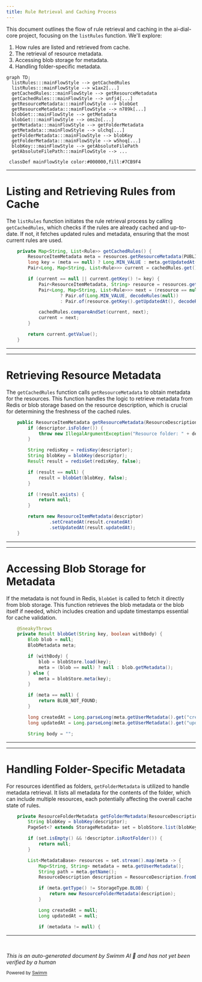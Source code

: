 ```yaml
---
title: Rule Retrieval and Caching Process
---
```

This document outlines the flow of rule retrieval and caching in the ai-dial-core project, focusing on the `listRules` function. We'll explore:

1. How rules are listed and retrieved from cache.
2. The retrieval of resource metadata.
3. Accessing blob storage for metadata.
4. Handling folder-specific metadata.

```mermaid
graph TD;
  listRules:::mainFlowStyle --> getCachedRules
  listRules:::mainFlowStyle --> w1ax2[...]
  getCachedRules:::mainFlowStyle --> getResourceMetadata
  getCachedRules:::mainFlowStyle --> unfj4[...]
  getResourceMetadata:::mainFlowStyle --> blobGet
  getResourceMetadata:::mainFlowStyle --> n789k[...]
  blobGet:::mainFlowStyle --> getMetadata
  blobGet:::mainFlowStyle --> oms2o[...]
  getMetadata:::mainFlowStyle --> getFolderMetadata
  getMetadata:::mainFlowStyle --> ulchq[...]
  getFolderMetadata:::mainFlowStyle --> blobKey
  getFolderMetadata:::mainFlowStyle --> w5hoq[...]
  blobKey:::mainFlowStyle --> getAbsoluteFilePath
  getAbsoluteFilePath:::mainFlowStyle --> ...

 classDef mainFlowStyle color:#000000,fill:#7CB9F4
```

<SwmSnippet path="/src/main/java/com/epam/aidial/core/service/PublicationService.java" line="603">

---

# Listing and Retrieving Rules from Cache

The `listRules` function initiates the rule retrieval process by calling `getCachedRules`, which checks if the rules are already cached and up-to-date. If not, it fetches updated rules and metadata, ensuring that the most current rules are used.

```java
    private Map<String, List<Rule>> getCachedRules() {
        ResourceItemMetadata meta = resources.getResourceMetadata(PUBLIC_RULES);
        long key = (meta == null) ? Long.MIN_VALUE : meta.getUpdatedAt();
        Pair<Long, Map<String, List<Rule>>> current = cachedRules.get();

        if (current == null || current.getKey() != key) {
            Pair<ResourceItemMetadata, String> resource = resources.getResourceWithMetadata(PUBLIC_RULES);
            Pair<Long, Map<String, List<Rule>>> next = (resource == null)
                    ? Pair.of(Long.MIN_VALUE, decodeRules(null))
                    : Pair.of(resource.getKey().getUpdatedAt(), decodeRules(resource.getValue()));

            cachedRules.compareAndSet(current, next);
            current = next;
        }

        return current.getValue();
    }
```

---

</SwmSnippet>

<SwmSnippet path="/src/main/java/com/epam/aidial/core/service/ResourceService.java" line="160">

---

# Retrieving Resource Metadata

The `getCachedRules` function calls `getResourceMetadata` to obtain metadata for the resources. This function handles the logic to retrieve metadata from Redis or blob storage based on the resource description, which is crucial for determining the freshness of the cached rules.

```java
    public ResourceItemMetadata getResourceMetadata(ResourceDescription descriptor) {
        if (descriptor.isFolder()) {
            throw new IllegalArgumentException("Resource folder: " + descriptor.getUrl());
        }

        String redisKey = redisKey(descriptor);
        String blobKey = blobKey(descriptor);
        Result result = redisGet(redisKey, false);

        if (result == null) {
            result = blobGet(blobKey, false);
        }

        if (!result.exists) {
            return null;
        }

        return new ResourceItemMetadata(descriptor)
                .setCreatedAt(result.createdAt)
                .setUpdatedAt(result.updatedAt);
    }
```

---

</SwmSnippet>

<SwmSnippet path="/src/main/java/com/epam/aidial/core/service/ResourceService.java" line="369">

---

# Accessing Blob Storage for Metadata

If the metadata is not found in Redis, `blobGet` is called to fetch it directly from blob storage. This function retrieves the blob metadata or the blob itself if needed, which includes creation and update timestamps essential for cache validation.

```java
    @SneakyThrows
    private Result blobGet(String key, boolean withBody) {
        Blob blob = null;
        BlobMetadata meta;

        if (withBody) {
            blob = blobStore.load(key);
            meta = (blob == null) ? null : blob.getMetadata();
        } else {
            meta = blobStore.meta(key);
        }

        if (meta == null) {
            return BLOB_NOT_FOUND;
        }

        long createdAt = Long.parseLong(meta.getUserMetadata().get("created_at"));
        long updatedAt = Long.parseLong(meta.getUserMetadata().get("updated_at"));

        String body = "";

```

---

</SwmSnippet>

<SwmSnippet path="/src/main/java/com/epam/aidial/core/service/ResourceService.java" line="121">

---

# Handling Folder-Specific Metadata

For resources identified as folders, `getFolderMetadata` is utilized to handle metadata retrieval. It lists all metadata for the contents of the folder, which can include multiple resources, each potentially affecting the overall cache state of rules.

```java
    private ResourceFolderMetadata getFolderMetadata(ResourceDescription descriptor, String token, int limit, boolean recursive) {
        String blobKey = blobKey(descriptor);
        PageSet<? extends StorageMetadata> set = blobStore.list(blobKey, token, limit, recursive);

        if (set.isEmpty() && !descriptor.isRootFolder()) {
            return null;
        }

        List<MetadataBase> resources = set.stream().map(meta -> {
            Map<String, String> metadata = meta.getUserMetadata();
            String path = meta.getName();
            ResourceDescription description = ResourceDescription.fromDecoded(descriptor, path);

            if (meta.getType() != StorageType.BLOB) {
                return new ResourceFolderMetadata(description);
            }

            Long createdAt = null;
            Long updatedAt = null;

            if (metadata != null) {
```

---

</SwmSnippet>

&nbsp;

*This is an auto-generated document by Swimm AI 🌊 and has not yet been verified by a human*

<SwmMeta version="3.0.0" repo-id="Z2l0aHViJTNBJTNBYWktZGlhbC1jb3JlJTNBJTNBc3dpbW1pbw==" repo-name="ai-dial-core"><sup>Powered by [Swimm](/)</sup></SwmMeta>
